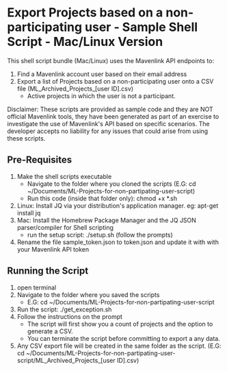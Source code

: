 # Export Projects based on a non-participating user - Sample Shell Script - Mac/Linux Version #

This shell script bundle (Mac/Linux) uses the Mavenlink API endpoints to:

  1. Find a Mavenlink account user based on their email address
  2. Export a list of Projects based on a non-participating user onto a CSV file (ML_Archived_Projects_[user ID].csv)
      - Active projects in which the user is not a participant.

Disclaimer: These scripts are provided as sample code and they are NOT official Mavenlink tools, they have been generated as part of an exercise to investigate the use of Mavenlink's API based on specific scenarios. The developer accepts no liability for any issues that could arise from using these scripts.

## Pre-Requisites ##

  1. Make the shell scripts executable
      - Navigate to the folder where you cloned the scripts (E.G: cd ~/Documents/ML-Projects-for-non-partipating-user-script)
      - Run this code (inside that folder only): chmod +x *.sh
  2. Linux: Install JQ via your distribution's application manager. eg: apt-get install jq
  3. Mac: Install the Homebrew Package Manager and the JQ JSON parser/compiler for Shell scripting
     - run the setup script: ./setup.sh (follow the prompts)
  4. Rename the file sample_token.json to token.json and update it with with your Mavenlink API token

## Running the Script ##

  1. open terminal
  2. Navigate to the folder where you saved the scripts
      - E.G: cd ~/Documents/ML-Projects-for-non-partipating-user-script
  3. Run the script: ./get_exception.sh
  4. Follow the instructions on the prompt
      - The script will first show you a count of projects and the option to generate a CSV. 
      - You can terminate the script before committing to export a any data.
  5. Any CSV export file will be created in the same folder as the script. (E.G: cd ~/Documents/ML-Projects-for-non-partipating-user-script/ML_Archived_Projects_[user ID].csv)
